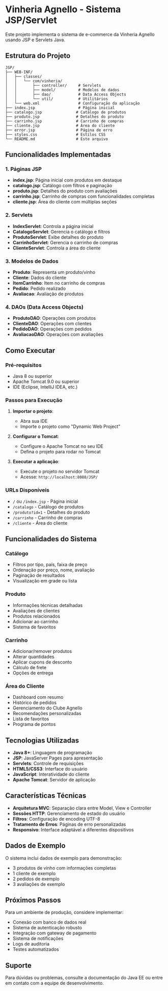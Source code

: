 # Vinheria Agnello - Sistema JSP/Servlet

Este projeto implementa o sistema de e-commerce da Vinheria Agnello usando JSP e Servlets Java.

## Estrutura do Projeto

```
JSP/
├── WEB-INF/
│   ├── classes/
│   │   └── com/vinheria/
│   │       ├── controller/     # Servlets
│   │       ├── model/          # Modelos de dados
│   │       ├── dao/            # Data Access Objects
│   │       └── util/           # Utilitários
│   └── web.xml                 # Configuração da aplicação
├── index.jsp                   # Página inicial
├── catalogo.jsp               # Catálogo de produtos
├── produto.jsp                # Detalhes do produto
├── carrinho.jsp               # Carrinho de compras
├── cliente.jsp                # Área do cliente
├── error.jsp                  # Página de erro
├── styles.css                 # Estilos CSS
└── README.md                  # Este arquivo
```

## Funcionalidades Implementadas

### 1. Páginas JSP
- **index.jsp**: Página inicial com produtos em destaque
- **catalogo.jsp**: Catálogo com filtros e paginação
- **produto.jsp**: Detalhes do produto com avaliações
- **carrinho.jsp**: Carrinho de compras com funcionalidades completas
- **cliente.jsp**: Área do cliente com múltiplas seções

### 2. Servlets
- **IndexServlet**: Controla a página inicial
- **CatalogoServlet**: Gerencia o catálogo e filtros
- **ProdutoServlet**: Exibe detalhes do produto
- **CarrinhoServlet**: Gerencia o carrinho de compras
- **ClienteServlet**: Controla a área do cliente

### 3. Modelos de Dados
- **Produto**: Representa um produto/vinho
- **Cliente**: Dados do cliente
- **ItemCarrinho**: Item no carrinho de compras
- **Pedido**: Pedido realizado
- **Avaliacao**: Avaliação de produtos

### 4. DAOs (Data Access Objects)
- **ProdutoDAO**: Operações com produtos
- **ClienteDAO**: Operações com clientes
- **PedidoDAO**: Operações com pedidos
- **AvaliacaoDAO**: Operações com avaliações

## Como Executar

### Pré-requisitos
- Java 8 ou superior
- Apache Tomcat 9.0 ou superior
- IDE (Eclipse, IntelliJ IDEA, etc.)

### Passos para Execução

1. **Importar o projeto**:
   - Abra sua IDE
   - Importe o projeto como "Dynamic Web Project"

2. **Configurar o Tomcat**:
   - Configure o Apache Tomcat no seu IDE
   - Defina o projeto para rodar no Tomcat

3. **Executar a aplicação**:
   - Execute o projeto no servidor Tomcat
   - Acesse: `http://localhost:8080/JSP/`

### URLs Disponíveis

- `/` ou `/index.jsp` - Página inicial
- `/catalogo` - Catálogo de produtos
- `/produto?id=1` - Detalhes do produto
- `/carrinho` - Carrinho de compras
- `/cliente` - Área do cliente

## Funcionalidades do Sistema

### Catálogo
- Filtros por tipo, país, faixa de preço
- Ordenação por preço, nome, avaliação
- Paginação de resultados
- Visualização em grade ou lista

### Produto
- Informações técnicas detalhadas
- Avaliações de clientes
- Produtos relacionados
- Adicionar ao carrinho
- Sistema de favoritos

### Carrinho
- Adicionar/remover produtos
- Alterar quantidades
- Aplicar cupons de desconto
- Cálculo de frete
- Opções de entrega

### Área do Cliente
- Dashboard com resumo
- Histórico de pedidos
- Gerenciamento do Clube Agnello
- Recomendações personalizadas
- Lista de favoritos
- Programa de pontos

## Tecnologias Utilizadas

- **Java 8+**: Linguagem de programação
- **JSP**: JavaServer Pages para apresentação
- **Servlets**: Controle de requisições
- **HTML5/CSS3**: Interface do usuário
- **JavaScript**: Interatividade do cliente
- **Apache Tomcat**: Servidor de aplicação

## Características Técnicas

- **Arquitetura MVC**: Separação clara entre Model, View e Controller
- **Sessões HTTP**: Gerenciamento de estado do usuário
- **Filtros**: Configuração de encoding UTF-8
- **Tratamento de Erros**: Páginas de erro personalizadas
- **Responsivo**: Interface adaptável a diferentes dispositivos

## Dados de Exemplo

O sistema inclui dados de exemplo para demonstração:
- 3 produtos de vinho com informações completas
- 1 cliente de exemplo
- 2 pedidos de exemplo
- 3 avaliações de exemplo

## Próximos Passos

Para um ambiente de produção, considere implementar:
- Conexão com banco de dados real
- Sistema de autenticação robusto
- Integração com gateway de pagamento
- Sistema de notificações
- Logs de auditoria
- Testes automatizados

## Suporte

Para dúvidas ou problemas, consulte a documentação do Java EE ou entre em contato com a equipe de desenvolvimento.

